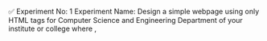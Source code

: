 ✅ Experiment No: 1
Experiment Name: Design a simple webpage using only HTML tags for Computer Science and Engineering Department of your institute or college where <head>, <title>, <body> and divisional tags like <div>, <span>, <table> should be used as needed. (Using HTML5 is recommended).

**Filename: index.html**
```html
<!DOCTYPE html>
<html>
<head>
    <title>Computer Science and Engineering Department</title>
</head>
<body>
    <h1>Welcome to the CSE Department</h1>
    <p>The CSE department focuses on software, hardware, and networking education and research.</p>

    <h2>Programs Offered</h2>
    <table border="1">
        <tr>
            <th>Program</th>
            <th>Duration</th>
        </tr>
        <tr>
            <td>BSc in CSE</td>
            <td>4 Years</td>
        </tr>
        <tr>
            <td>MSc in CSE</td>
            <td>2 Years</td>
        </tr>
    </table>

    <div>
        <p>Contact us for more details at: <span>info@cse-dept.edu</span></p>
    </div>
</body>
</html>
```

✅ Experiment No: 2
Experiment Name: Using text links design a simple website to navigate between different pages (minimum two pages and one page must contain an image link and another page contain 2x3 table).

**Filename: index.html**
```html
<!DOCTYPE html>
<html>
<head><title>Home</title></head>
<body>
    <h1>Welcome to My Website</h1>
    <a href="image.html">Go to Image Page</a><br>
    <a href="table.html">Go to Table Page</a>
</body>
</html>
```

**Filename: iamge.html**
```html
<!DOCTYPE html>
<html>
<head><title>Image Page</title></head>
<body>
    <h1>This is the Image Page</h1>
    <img src="image.jpg" alt="Sample Image" width="300">
    <br><a href="index.html">Back to Home</a>
</body>
</html>
```

**Filename: table.html**
```html
<!DOCTYPE html>
<html>
<head><title>Table Page</title></head>
<body>
    <h1>This is the Table Page</h1>
    <table border="1">
        <tr><th>Name</th><th>Department</th></tr>
        <tr><td>Alice</td><td>CSE</td></tr>
        <tr><td>Bob</td><td>EEE</td></tr>
    </table>
    <br><a href="index.html">Back to Home</a>
</body>
</html>
```

✅ Experiment No: 3
Experiment Name: Design a simple website using CSS containing formatted text, forms, tables and link styles. (Must use three ways of inserting CSS external, internal and inline style).

**Filename: index.html**
```html
<!DOCTYPE html>
<html>
<head>
    <title>CSS Example</title>
    <link rel="stylesheet" href="style.css">
    <style>
        h1 { color: darkgreen; }
    </style>
</head>
<body>
    <h1>Welcome to the CSS Styled Page</h1>
    <p style="color: blue;">This is an inline styled paragraph.</p>
    <form>
        <label>Name: </label><input type="text"><br>
        <label>Email: </label><input type="email"><br>
    </form>
</body>
</html>
```
**Filename: style.css**
```css
body {
    background-color: #f5f5f5;
}

form {
    border: 1px solid gray;
    padding: 10px;
    width: 200px;
}
```

✅ Experiment No: 4
Experiment Name: Using CSS menu, design a website to navigate between different pages. (Minimum three pages and each page must contain heading, paragraph, text formatting tags and mouse over links to back homepage).

**Filename: index.html**
```html
<!DOCTYPE html>
<html>
<head>
    <title>Home</title>
    <link rel="stylesheet" href="menu.css">
</head>
<body>
    <ul class="nav">
        <li><a href="index.html">Home</a></li>
        <li><a href="page1.html">Page 1</a></li>
        <li><a href="page2.html">Page 2</a></li>
    </ul>

    <h1>Home Page</h1>
    <p>This is the <b>home page</b> of the website.</p>
</body>
</html>
```

**Filename: page1.html**
```html
<!DOCTYPE html>
<html>
<head>
    <title>Page 1</title>
    <link rel="stylesheet" href="menu.css">
</head>
<body>
    <ul class="nav">
        <li><a href="index.html">Home</a></li>
        <li><a href="page1.html">Page 1</a></li>
        <li><a href="page2.html">Page 2</a></li>
    </ul>

    <h1>Page 1</h1>
    <p>This is <i>Page 1</i> with some sample content.</p>
    <a href="index.html" class="back-link">Back to Home</a>
</body>
</html>
```

**Filename: page2.html**
```html
<!DOCTYPE html>
<html>
<head>
    <title>Page 2</title>
    <link rel="stylesheet" href="menu.css">
</head>
<body>
    <ul class="nav">
        <li><a href="index.html">Home</a></li>
        <li><a href="page1.html">Page 1</a></li>
        <li><a href="page2.html">Page 2</a></li>
    </ul>

    <h1>Page 2</h1>
    <p>This is <u>Page 2</u> showing more content.</p>
    <a href="index.html" class="back-link">Back to Home</a>
</body>
</html>
```

**Filename: menu.css**
```css
.nav {
    list-style: none;
    background-color: #333;
    padding: 0;
    margin: 0;
}

.nav li {
    display: inline;
}

.nav li a {
    display: inline-block;
    color: white;
    padding: 10px;
    text-decoration: none;
}

.nav li a:hover {
    background-color: #111;
}

.back-link {
    display: inline-block;
    margin-top: 20px;
    color: blue;
    text-decoration: none;
}

.back-link:hover {
    text-decoration: underline;
}
```

✅ Experiment No: 5
Experiment Name: Design a form that contains "Text Fields", "Text Area", "Check boxes", "Multiple Checkboxes", "Radio Buttons", "List Boxes", "Password Fields", "Submit button", "Reset button" and store the value of this form into MySQL database and show the stored information into another page using PHP program.

**Filename: index.html**
```html
<!DOCTYPE html>
<html>
<head>
    <title>User Form</title>
</head>
<body>
    <h2>User Information Form</h2>
    <form action="submit.php" method="POST">
        Name: <input type="text" name="name" required><br><br>
        Email: <input type="email" name="email" required><br><br>

        Gender:
        <input type="radio" name="gender" value="Male" required> Male
        <input type="radio" name="gender" value="Female"> Female<br><br>

        Hobbies:
        <input type="checkbox" name="hobbies[]" value="Reading"> Reading
        <input type="checkbox" name="hobbies[]" value="Coding"> Coding
        <input type="checkbox" name="hobbies[]" value="Music"> Music<br><br>

        Country:
        <select name="country">
            <option value="Bangladesh">Bangladesh</option>
            <option value="India">India</option>
            <option value="USA">USA</option>
        </select><br><br>

        Message:<br>
        <textarea name="message" rows="4" cols="30"></textarea><br><br>

        Password: <input type="password" name="password" required><br><br>

        <input type="submit" value="Submit">
        <input type="reset" value="Reset">
    </form>
</body>
</html>
```

**Filename: submit.php**
```php
<?php
$conn = mysqli_connect("localhost", "root", "", "testdb");

if (!$conn) {
    die("Connection failed: " . mysqli_connect_error());
}

$name = $_POST['name'];
$email = $_POST['email'];
$gender = $_POST['gender'];
$hobbies = isset($_POST['hobbies']) ? implode(", ", $_POST['hobbies']) : "";
$country = $_POST['country'];
$message = $_POST['message'];
$password = $_POST['password'];

$sql = "INSERT INTO users (name, email, gender, hobbies, country, message, password)
        VALUES ('$name', '$email', '$gender', '$hobbies', '$country', '$message', '$password')";

if (mysqli_query($conn, $sql)) {
    $last_id = mysqli_insert_id($conn);
    echo "<h3>Form submitted successfully!</h3>";
    echo "<a href='view.php?id=$last_id'>View Submitted Data</a>";
} else {
    echo "Error: " . mysqli_error($conn);
}

mysqli_close($conn);
?>
```

**Filename: view.php**
```php
<?php
$conn = mysqli_connect("localhost", "root", "", "testdb");

$id = $_GET['id'];

$result = mysqli_query($conn, "SELECT * FROM users WHERE id = $id");

$row = mysqli_fetch_assoc($result);

echo "<h2>User Data</h2>";
echo "Name: " . $row['name'] . "<br>";
echo "Email: " . $row['email'] . "<br>";
echo "Gender: " . $row['gender'] . "<br>";
echo "Hobbies: " . $row['hobbies'] . "<br>";
echo "Message: " . $row['message'] . "<br>";
echo "Password: " . $row['password'] . "<br>";
?>
```

✅ Experiment No: 6
Experiment Name: Design a webpage that collects student information and subject marks and stores the information and marks to MySQL database. Show the results in grading (GPA) system to another page using PHP program.

**Filename: index.html**
```html
<!DOCTYPE html>
<html>
<head>
    <title>Student Marks Form</title>
</head>
<body>
    <h2>Enter Student Marks</h2>
    <form action="submit.php" method="POST">
        Name: <input type="text" name="name"><br><br>
        Bangla: <input type="number" name="bangla"><br><br>
        English: <input type="number" name="english"><br><br>
        Math: <input type="number" name="math"><br><br>
        <input type="submit" value="Submit">
    </form>
</body>
</html>
```

**Filename: submit.php**
```php
<?php
$conn = mysqli_connect("localhost", "root", "", "testdb");

$name = $_POST['name'];
$bangla = $_POST['bangla'];
$english = $_POST['english'];
$math = $_POST['math'];

$sql = "INSERT INTO students (name, bangla, english, math)
        VALUES ('$name', '$bangla', '$english', '$math')";

if (mysqli_query($conn, $sql)) {
    $id = mysqli_insert_id($conn);
    echo "Data saved successfully.<br>";
    echo "<a href='view.php?id=$id'>Click here to view result</a>";
} else {
    echo "Error: " . mysqli_error($conn);
}
?>
```

**Filename: view.php**
```php
<?php
$conn = mysqli_connect("localhost", "root", "", "testdb");

$id = $_GET['id'];

$result = mysqli_query($conn, "SELECT * FROM students WHERE id = $id");

if ($row = mysqli_fetch_assoc($result)) {
    $bangla = $row['bangla'];
    $english = $row['english'];
    $math = $row['math'];

    $avg = ($bangla + $english + $math) / 3;

    if ($avg >= 80) $gpa = 4.0;
    elseif ($avg >= 70) $gpa = 3.5;
    elseif ($avg >= 60) $gpa = 3.0;
    elseif ($avg >= 50) $gpa = 2.5;
    else $gpa = 2.0;

    echo "<h2>Student GPA Result</h2>";
    echo "Name: " . $row['name'] . "<br>";
    echo "Average Marks: " . round($avg, 2) . "<br>";
    echo "GPA: $gpa<br>";
} else {
    echo "Result not found.";
}
?>
```

✅ Experiment No: 7
Experiment Name: Design a page where user can input his/her personal information like name, address, email, gender, mobile number, etc. and perform common input validation using JavaScript like valid email, mobile number should be 11 digits, mandatory field check etc.

**Filename: index.html**
```html
<!DOCTYPE html>
<html>
<head>
    <title>Personal Info Form</title>
    <script>
    function validateForm() {
        let name = document.forms["infoForm"]["name"].value;
        let address = document.forms["infoForm"]["address"].value;
        let email = document.forms["infoForm"]["email"].value;
        let gender = document.forms["infoForm"]["gender"].value;
        let mobile = document.forms["infoForm"]["mobile"].value;


        if (name == "" || address == "" || email == "" || gender == "" || mobile == "") {
            alert("All fields are mandatory.");
            return false;
        }

        let emailPattern = /^\S+@\S+\.\S+$/;
        if (!emailPattern.test(email)) {
            alert("Please enter a valid email address.");
            return false;
        }

        let mobilePattern = /^[0-9]{11}$/;
        if (!mobilePattern.test(mobile)) {
            alert("Mobile number must be exactly 11 digits.");
            return false;
        }

        return true;
    }
    </script>
</head>
<body>

<h2>Personal Information Form</h2>
<form name="infoForm" onsubmit="return validateForm()">
    Name: <input type="text" name="name"><br><br>
    Address: <input type="text" name="address"><br><br>
    Email: <input type="email" name="email"><br><br>
    Gender: 
    <select name="gender">
        <option value="">--Select--</option>
        <option value="Male">Male</option>
        <option value="Female">Female</option>
    </select><br><br>
    Mobile: <input type="text" name="mobile"><br><br>

    <input type="submit" value="Submit">
</form>
</body>
</html>
```
